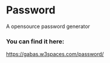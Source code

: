 # Password
A opensource password generator
### You can find it here:
https://gabas.w3spaces.com/password/

